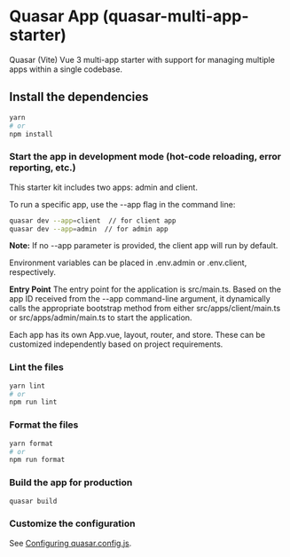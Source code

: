 # Quasar App (quasar-multi-app-starter)

Quasar (Vite) Vue 3 multi-app starter with support for managing multiple apps within a single codebase.

## Install the dependencies

```bash
yarn
# or
npm install
```

### Start the app in development mode (hot-code reloading, error reporting, etc.)

This starter kit includes two apps: admin and client.

To run a specific app, use the --app flag in the command line:

```bash
quasar dev --app=client  // for client app
quasar dev --app=admin  // for admin app
```

**Note:** If no --app parameter is provided, the client app will run by default.

Environment variables can be placed in .env.admin or .env.client, respectively.

**Entry Point**
The entry point for the application is src/main.ts. Based on the app ID received from the --app command-line argument, it dynamically calls the appropriate bootstrap method from either src/apps/client/main.ts or src/apps/admin/main.ts to start the application.

Each app has its own App.vue, layout, router, and store. These can be customized independently based on project requirements.

### Lint the files

```bash
yarn lint
# or
npm run lint
```

### Format the files

```bash
yarn format
# or
npm run format
```

### Build the app for production

```bash
quasar build
```

### Customize the configuration

See [Configuring quasar.config.js](https://v2.quasar.dev/quasar-cli-vite/quasar-config-js).

